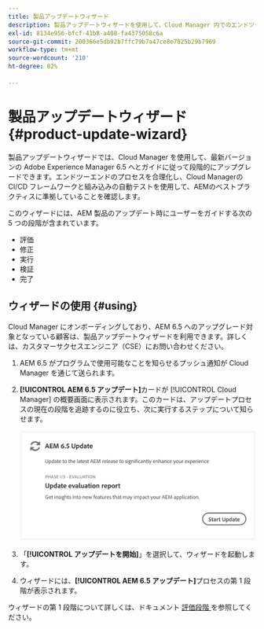 ```yaml
---
title: 製品アップデートウィザード
description: 製品アップデートウィザードを使用して、Cloud Manager 内でのエンドツーエンドの AEM アップデートプロセスを合理化する方法について説明します。
exl-id: 8134e956-bfcf-41b8-a408-fa4375058c6a
source-git-commit: 200366e5db92b7ffc79b7a47ce8e7825b29b7969
workflow-type: tm+mt
source-wordcount: '210'
ht-degree: 82%

---
```



# 製品アップデートウィザード {#product-update-wizard}

製品アップデートウィザードでは、Cloud Manager を使用して、最新バージョンの Adobe Experience Manager 6.5 へとガイドに従って段階的にアップグレードできます。エンドツーエンドのプロセスを合理化し、Cloud Managerの CI/CD フレームワークと組み込みの自動テストを使用して、AEMのベストプラクティスに準拠していることを確認します。

このウィザードには、AEM 製品のアップデート時にユーザーをガイドする次の 5 つの段階が含まれています。

* 評価
* 修正
* 実行
* 検証
* 完了

## ウィザードの使用 {#using}

Cloud Manager にオンボーディングしており、AEM 6.5 へのアップグレード対象となっている顧客は、製品アップデートウィザードを利用できます。詳しくは、カスタマーサクセスエンジニア（CSE）にお問い合わせください。

1. AEM 6.5 がプログラムで使用可能なことを知らせるプッシュ通知が Cloud Manager を通じて送られます。

1. **[!UICONTROL AEM 6.5 アップデート]**&#x200B;カードが [!UICONTROL Cloud Manager] の概要画面に表示されます。このカードは、アップデートプロセスの現在の段階を追跡するのに役立ち、次に実行するステップについて知らせます。

   ![アップデートウィザードカード](/help/assets/Start-Update.png)

1. 「**[!UICONTROL アップデートを開始]**」を選択して、ウィザードを起動します。

1. ウィザードには、**[!UICONTROL AEM 6.5 アップデート]**&#x200B;プロセスの第 1 段階が表示されます。

ウィザードの第 1 段階について詳しくは、ドキュメント [ 評価段階 ](/help/product-update-wizard/evaluation.md) を参照してください。


